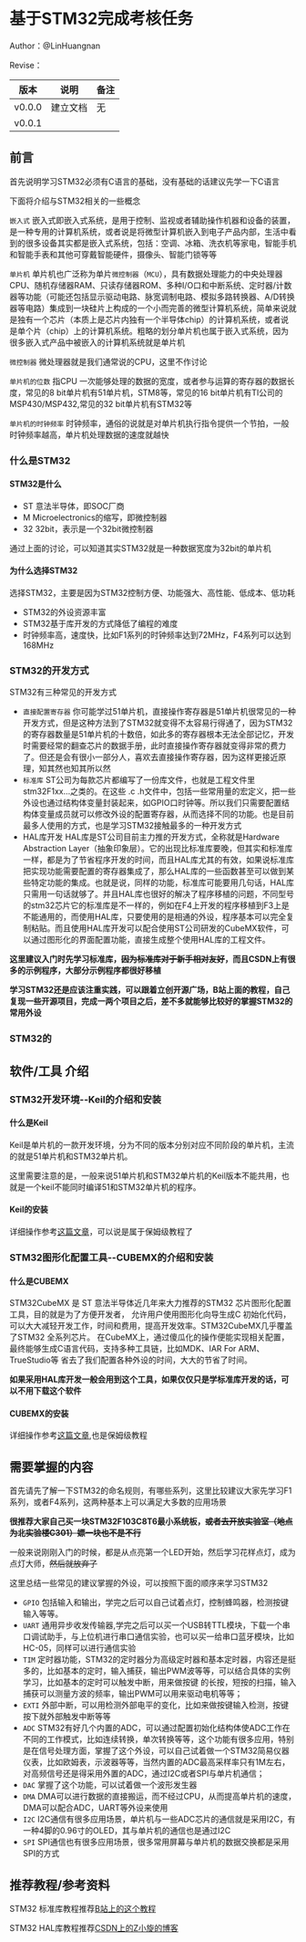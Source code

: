 # 基于STM32完成考核任务

Author：@LinHuangnan

Revise：

| 版本 | 说明 |备注|
| ---- | ---- | ---- |
| v0.0.0 | 建立文档 |无|
| v0.0.1 |  |  |

## 前言

首先说明学习STM32必须有C语言的基础，没有基础的话建议先学一下C语言

下面将介绍与STM32相关的一些概念

`嵌入式` 嵌入式即嵌入式系统，是用于控制、监视或者辅助操作机器和设备的装置，是一种专用的计算机系统，或者说是将微型计算机嵌入到电子产品内部，生活中看到的很多设备其实都是嵌入式系统，包括：空调、冰箱、洗衣机等家电，智能手机和智能手表和其他可穿戴智能硬件，摄像头、智能门锁等等

`单片机` 单片机也广泛称为单片`微控制器`（`MCU`），具有数据处理能力的中央处理器CPU、随机存储器RAM、只读存储器ROM、多种I/O口和中断系统、定时器/计数器等功能（可能还包括显示驱动电路、脉宽调制电路、模拟多路转换器、A/D转换器等电路）集成到一块硅片上构成的一个小而完善的微型计算机系统，简单来说就是独有一个芯片（本质上是芯片内独有一个半导体chip）的计算机系统，或者说是单个片（chip）上的计算机系统。粗略的划分单片机也属于嵌入式系统，因为很多嵌入式产品中被嵌入的计算机系统就是单片机

`微控制器` 微处理器就是我们通常说的CPU，这里不作讨论

`单片机的位数` 指CPU 一次能够处理的数据的宽度，或者参与运算的寄存器的数据长度，常见的8 bit单片机有51单片机，STM8等，常见的16 bit单片机有TI公司的MSP430/MSP432,常见的32 bit单片机有STM32等

`单片机的时钟频率` 时钟频率，通俗的说就是对单片机执行指令提供一个节拍，一般时钟频率越高，单片机处理数据的速度就越快

### 什么是STM32
#### STM32是什么
- ST 意法半导体，即SOC厂商
- M  Microelectronics的缩写，即微控制器
- 32 32bit，表示是一个32bit微控制器

通过上面的讨论，可以知道其实STM32就是一种数据宽度为32bit的单片机

#### 为什么选择STM32
选择STM32，主要是因为STM32控制方便、功能强大、高性能、低成本、低功耗
- STM32的外设资源丰富
- STM32基于库开发的方式降低了编程的难度
- 时钟频率高，速度快，比如F1系列的时钟频率达到72MHz，F4系列可以达到168MHz

### STM32的开发方式
STM32有三种常见的开发方式
- `直接配置寄存器` 你可能学过51单片机，直接操作寄存器是51单片机很常见的一种开发方式，但是这种方法到了STM32就变得不太容易行得通了，因为STM32的寄存器数量是51单片机的十数倍，如此多的寄存器根本无法全部记忆，开发时需要经常的翻查芯片的数据手册，此时直接操作寄存器就变得非常的费力了。但还是会有很小一部分人，喜欢去直接操作寄存器，因为这样更接近原理，知其然也知其所以然
- `标准库` ST公司为每款芯片都编写了一份库文件，也就是工程文件里stm32F1xx…之类的。在这些 .c .h文件中，包括一些常用量的宏定义，把一些外设也通过结构体变量封装起来，如GPIO口时钟等。所以我们只需要配置结构体变量成员就可以修改外设的配置寄存器，从而选择不同的功能。也是目前最多人使用的方式，也是学习STM32接触最多的一种开发方式
- HAL库开发 HAL库是ST公司目前主力推的开发方式，全称就是Hardware Abstraction Layer（抽象印象层）。它的出现比标准库要晚，但其实和标准库一样，都是为了节省程序开发的时间，而且HAL库尤其的有效，如果说标准库把实现功能需要配置的寄存器集成了，那么HAL库的一些函数甚至可以做到某些特定功能的集成。也就是说，同样的功能，标准库可能要用几句话，HAL库只需用一句话就够了。并且HAL库也很好的解决了程序移植的问题，不同型号的stm32芯片它的标准库是不一样的，例如在F4上开发的程序移植到F3上是不能通用的，而使用HAL库，只要使用的是相通的外设，程序基本可以完全复制粘贴。而且使用HAL库开发可以配合使用ST公司研发的CubeMX软件，可以通过图形化的界面配置功能，直接生成整个使用HAL库的工程文件。

**这里建议入门时先学习标准库，~~因为标准库对于新手相对友好~~，而且CSDN上有很多的示例程序，大部分示例程序都很好移植**

**学习STM32还是应该注重实践，可以跟着立创开源广场，B站上面的教程，自己复现一些开源项目，完成一两个项目之后，差不多就能够比较好的掌握STM32的常用外设**

### STM32的
## 软件/工具 介绍
### STM32开发环境--Keil的介绍和安装
#### 什么是Keil
Keil是单片机的一款开发环境，分为不同的版本分别对应不同阶段的单片机，主流的就是51单片机和STM32单片机。

这里需要注意的是，一般来说51单片机和STM32单片机的Keil版本不能共用，也就是一个keil不能同时编译51和STM32单片机的程序。

#### Keil的安装
详细操作参考[这篇文章](https://blog.csdn.net/Matcha_ice_cream/article/details/118684582?ops_request_misc=%257B%2522request%255Fid%2522%253A%2522165993837416782425120440%2522%252C%2522scm%2522%253A%252220140713.130102334..%2522%257D&request_id=165993837416782425120440&biz_id=0&utm_medium=distribute.pc_search_result.none-task-blog-2~all~top_positive~default-1-118684582-null-null.142^v39^pc_rank_v38,185^v2^control&utm_term=KEIL&spm=1018.2226.3001.4187)，可以说是属于保姆级教程了

### STM32图形化配置工具--CUBEMX的介绍和安装
#### 什么是CUBEMX
STM32CubeMX 是 ST 意法半导体近几年来大力推荐的STM32 芯片图形化配置工具，目的就是为了方便开发者， 允许用户使用图形化向导生成C 初始化代码，可以大大减轻开发工作，时间和费用，提高开发效率。STM32CubeMX几乎覆盖了STM32 全系列芯片。 在CubeMX上，通过傻瓜化的操作便能实现相关配置，最终能够生成C语言代码，支持多种工具链，比如MDK、IAR For ARM、TrueStudio等  省去了我们配置各种外设的时间，大大的节省了时间。

**如果采用HAL库开发一般会用到这个工具，如果仅仅只是学标准库开发的话，可以不用下载这个软件**

#### CUBEMX的安装
详细操作参考[这篇文章](https://strongerhuang.blog.csdn.net/article/details/52225736?spm=1001.2101.3001.6650.5&utm_medium=distribute.pc_relevant.none-task-blog-2%7Edefault%7EBlogCommendFromBaidu%7Edefault-5-52225736-blog-98885316.pc_relevant_aa&depth_1-utm_source=distribute.pc_relevant.none-task-blog-2%7Edefault%7EBlogCommendFromBaidu%7Edefault-5-52225736-blog-98885316.pc_relevant_aa&utm_relevant_index=10),也是保姆级教程

## 需要掌握的内容

首先请先了解一下STM32的命名规则，有哪些系列，这里比较建议大家先学习F1系列，或者F4系列，这两种基本上可以满足大多数的应用场景

**很推荐大家自己买一块STM32F103C8T6最小系统板，~~或者去开放实验室（地点为北实验楼C301）嫖一块也不是不行~~**

一般来说刚刚入门的时候，都是从点亮第一个LED开始，然后学习花样点灯，成为点灯大师，~~然后就放弃了~~

这里总结一些常见的建议掌握的外设，可以按照下面的顺序来学习STM32

- `GPIO` 包括输入和输出，学完之后可以自己试着点灯，控制蜂鸣器，检测按键输入等等。
- `UART` 通用异步收发传输器,学完之后可以买一个USB转TTL模块，下载一个串口调试助手，与上位机进行串口通信实验，也可以买一给串口蓝牙模块，比如HC-05，同样可以进行通信实验
- `TIM`  定时器功能，STM32的定时器分为高级定时器和基本定时器，内容还是挺多的，比如基本的定时，输入捕获，输出PWM波等等，可以结合具体的实例学习，比如基本的定时可以触发中断，用来做按键 的长按，短按的扫描，输入捕获可以测量方波的频率，输出PWM可以用来驱动电机等等；
- `EXTI` 外部中断，可以用检测外部电平的变化，比如来做按键输入检测，按键按下就外部触发中断等等
- `ADC`  STM32有好几个内置的ADC，可以通过配置初始化结构体使ADC工作在不同的工作模式，比如连续转换，单次转换等等，这个功能有很多应用，特别是在信号处理方面，掌握了这个外设，可以自己试着做一个STM32简易仪器仪表，比如欧姆表，示波器等等，当然内置的ADC最高采样率只有1M左右，对高频信号还是得采用外置的ADC，通过I2C或者SPI与单片机通信；
- `DAC` 掌握了这个功能，可以试着做一个波形发生器
- `DMA` DMA可以进行数据的直接搬运，而不经过CPU，从而提高单片机的速度，DMA可以配合ADC，UART等外设来使用
- `I2C` I2C通信有很多应用场景，单片机与一些ADC芯片的通信就是采用I2C，有一种4脚的0.96寸的OLED，其与单片机的通信也是通过I2C
- `SPI` SPI通信也有很多应用场景，很多常用屏幕与单片机的数据交换都是采用SPI的方式

## 推荐教程/参考资料
STM32 标准库教程推荐[B站上的这个教程](https://www.bilibili.com/video/BV1th411z7sn?share_source=copy_web&vd_source=34ed110d766ac5910b35ccc9afedda6e)

STM32 HAL库教程推荐[CSDN上的Z小旋的博客](https://learngitbranching.js.org/?locale=zh_CN)
